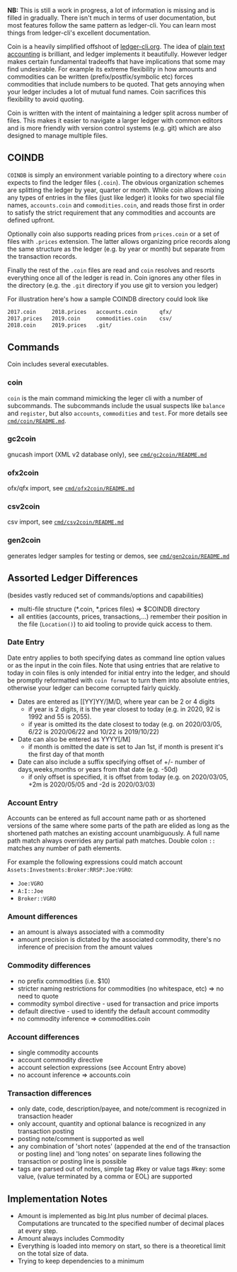 **NB:** This is still a work in progress, a lot of information is missing and is filled in gradually. There isn't much in terms of user documentation, but most features follow the same pattern as ledger-cli. You can learn most things from ledger-cli's excellent documentation.

Coin is a heavily simplified offshoot of [ledger-cli.org](https://www.ledger-cli.org/). The idea of [plain text accounting](https://plaintextaccounting.org/) is brilliant, and ledger implements it beautifully. However ledger makes certain fundamental tradeoffs that have implications that some may find undesirable. For example its extreme flexibility in how amounts and commodities can be written (prefix/postfix/symbolic etc) forces commodities that include numbers to be quoted. That gets annoying when your ledger includes a lot of mutual fund names. Coin sacrifices this flexibility to avoid quoting.

Coin is written with the intent of maintaining a ledger split across number of files. This makes it easier to navigate a larger ledger with common editors and is more friendly with version control systems (e.g. git) which are also designed to manage multiple files.


## COINDB

`COINDB` is simply an environment variable pointing to a directory where `coin` expects to find the ledger files (`.coin`). The obvious organization schemes are splitting the ledger by year, quarter or month. While coin allows mixing any types of entries in the files (just like ledger) it looks for two special file names, `accounts.coin` and `commodities.coin`, and reads those first in order to satisfy the strict requirement that any commodities and accounts are defined upfront.

Optionally coin also supports reading prices from `prices.coin` or a set of files with `.prices` extension. The latter allows organizing price records along the same structure as the ledger (e.g. by year or month) but separate from the transaction records.

Finally the rest of the `.coin` files are read and `coin` resolves and resorts everything once all of the ledger is read in. Coin ignores any other files in the directory (e.g. the `.git` directory if you use git to version you ledger)

For illustration here's how a sample COINDB directory could look like

```bash
2017.coin     2018.prices   accounts.coin       qfx/
2017.prices   2019.coin     commodities.coin    csv/
2018.coin     2019.prices   .git/
```


## Commands

Coin includes several executables.


### coin

`coin` is the main command mimicking the leger cli with a number of subcommands. The subcommands include the usual suspects like `balance` and `register`, but also `accounts`, `commodities` and `test`. For more details see [`cmd/coin/README.md`](https://github.com/mkobetic/coin/blob/master/cmd/coin/README.md).


### gc2coin

gnucash import (XML v2 database only), see [`cmd/gc2coin/README.md`](https://github.com/mkobetic/coin/blob/master/cmd/gc2coin/README.md)


### ofx2coin

ofx/qfx import, see [`cmd/ofx2coin/README.md`](https://github.com/mkobetic/coin/blob/master/cmd/ofx2coin/README.md)


### csv2coin

csv import, see [`cmd/csv2coin/README.md`](https://github.com/mkobetic/coin/blob/master/cmd/csv2coin/README.md)


### gen2coin

generates ledger samples for testing or demos, see [`cmd/gen2coin/README.md`](https://github.com/mkobetic/coin/blob/master/cmd/gen2coin/README.md)


## Assorted Ledger Differences
(besides vastly reduced set of commands/options and capabilities)

* multi-file structure (*.coin, *.prices files) => $COINDB directory
* all entities (accounts, prices, transactions,...) remember their position in the file (`Location()`) to aid tooling to provide quick access to them.

### Date Entry

Date entry applies to both specifying dates as command line option values or as the input in the coin files.
Note that using entries that are relative to today in coin files is only intended for initial entry into the ledger,
and should be promptly reformatted with `coin format` to turn them into absolute entries, otherwise your ledger can become corrupted fairly quickly.

* Dates are entered as [[YY]YY/]M/D, where year can be 2 or 4 digits
  * if year is 2 digits, it is the year closest to today (e.g. in 2020, 92 is 1992 and 55 is 2055).
  * if year is omitted its the date closest to today (e.g. on 2020/03/05, 6/22 is 2020/06/22 and 10/22 is 2019/10/22)
* Date can also be entered as YYYY[/M]
  * if month is omitted the date is set to Jan 1st, if month is present it's the first day of that month
* Date can also include a suffix specifying offset of +/- number of days,weeks,months or years from that date (e.g. -50d)
  * if only offset is specified, it is offset from today (e.g. on 2020/03/05, +2m is 2020/05/05 and -2d is 2020/03/03)

### Account Entry

Accounts can be entered as full account name path or as shortened versions of the same where some parts of the path are elided as long as the shortened path matches an existing account unambiguously. A full name path match always overrides any partial path matches. Double colon `::` matches any number of path elements.

For example the following expressions could match account `Assets:Investments:Broker:RRSP:Joe:VGRO`:
* `Joe:VGRO`
* `A:I::Joe`
* `Broker::VGRO`

### Amount differences

* an amount is always associated with a commodity
* amount precision is dictated by the associated commodity, there's no inference of precision from the amount values

### Commodity differences

* no prefix commodities (i.e. $10)
* stricter naming restrictions for commodities (no whitespace, etc) => no need to quote
* commodity symbol directive - used for transaction and price imports
* default directive - used to identify the default account commodity
* no commodity inference => commodities.coin

### Account differences

* single commodity accounts
* account commodity directive
* account selection expressions (see Account Entry above)
* no account inference => accounts.coin

### Transaction differences

* only date, code, description/payee, and note/comment is recognized in transaction header
* only account, quantity and optional balance is recognized in any transaction posting
* posting note/comment is supported as well
* any combination of 'short notes' (appended at the end of the transaction or posting line)
  and 'long notes' on separate lines following the transaction or posting line is possible
* tags are parsed out of notes, simple tag #key or value tags #key: some value, (value terminated by a comma or EOL) are supported

## Implementation Notes

* Amount is implemented as big.Int plus number of decimal places. Computations are truncated to the specified number of decimal places at every step.
* Amount always includes Commodity
* Everything is loaded into memory on start, so there is a theoretical limit on the total size of data.
* Trying to keep dependencies to a minimum